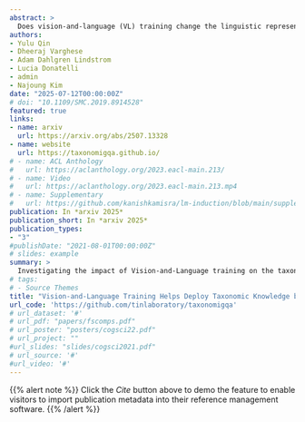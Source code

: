 ```yaml
---
abstract: >
  Does vision-and-language (VL) training change the linguistic representations of language models in meaningful ways? Most results in the literature have shown inconsistent or marginal differences, both behaviorally and representationally. In this work, we start from the hypothesis that the domain in which VL training could have a significant effect is lexical-conceptual knowledge, in particular its taxonomic organization. Through comparing minimal pairs of text-only LMs and their VL-trained counterparts, we first show that the VL models often outperform their text-only counterparts on a text-only question-answering task that requires taxonomic understanding of concepts mentioned in the questions. Using an array of targeted behavioral and representational analyses, we show that the LMs and VLMs do not differ significantly in terms of their taxonomic knowledge itself, but they differ in how they represent questions that contain concepts in a taxonomic relation vs. a non-taxonomic relation. This implies that the taxonomic knowledge itself does not change substantially through additional VL training, but VL training does improve the deployment of this knowledge in the context of a specific task, even when the presentation of the task is purely linguistic.
authors:
- Yulu Qin
- Dheeraj Varghese
- Adam Dahlgren Lindstrom
- Lucia Donatelli
- admin 
- Najoung Kim
date: "2025-07-12T00:00:00Z"
# doi: "10.1109/SMC.2019.8914528"
featured: true
links:
- name: arxiv
  url: https://arxiv.org/abs/2507.13328
- name: website
  url: https://taxonomigqa.github.io/
# - name: ACL Anthology
#   url: https://aclanthology.org/2023.eacl-main.213/
# - name: Video
#   url: https://aclanthology.org/2023.eacl-main.213.mp4
# - name: Supplementary
#   url: https://github.com/kanishkamisra/lm-induction/blob/main/supplemental.pdf
publication: In *arxiv 2025*
publication_short: In *arxiv 2025*
publication_types:
- "3"
#publishDate: "2021-08-01T00:00:00Z"
# slides: example
summary: >
  Investigating the impact of Vision-and-Language training on the taxonomic representation and behavior of LMs.
# tags:
# - Source Themes
title: "Vision-and-Language Training Helps Deploy Taxonomic Knowledge but Does Not Fundamentally Alter It"
url_code: 'https://github.com/tinlaboratory/taxonomigqa'
# url_dataset: '#'
# url_pdf: "papers/fscomps.pdf"
# url_poster: "posters/cogsci22.pdf"
# url_project: ""
#url_slides: "slides/cogsci2021.pdf"
# url_source: '#'
#url_video: '#'
---
```


{{% alert note %}}
Click the *Cite* button above to demo the feature to enable visitors to import publication metadata into their reference management software.
{{% /alert %}}

